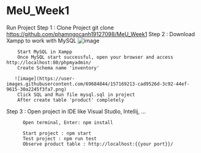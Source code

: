 # MeU_Week1
Run Project
Step 1 : Clone Project
        git clone https://github.com/phamngocanh19127098/MeU_Week1
Step 2 : Download Xampp to work with MySQL 
![image](https://user-images.githubusercontent.com/69684844/157168501-c6ecac14-941a-4e0f-ba75-e337bbd4396f.png)
        
        Start MySQL in Xampp
        Once MySQL start successful, open your browser and access http://localhost:80/phpmyadmin/
        Create Schema name 'inventory'
        
       ![image](https://user-images.githubusercontent.com/69684844/157169213-cad9526d-3c92-44ef-9615-30a2245f3fa7.png)
        Click SQL and Run file mysql.sql in project
        After create table 'product' completely
        
 Step 3 : Open project in IDE like Visual Studio, Intellij, ...
        
          Open terminal, Enter: npm install
          
          Start project : npm start
          Test project : npm run test
          Observe product table : http://localhost:{{your port}}/
